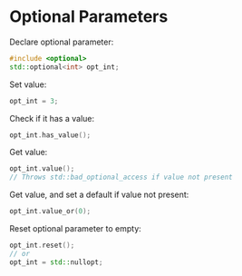 # Optional Parameters

Declare optional parameter:

```cpp
#include <optional>
std::optional<int> opt_int;
```

Set value:

```cpp
opt_int = 3;
```

Check if it has a value:

```cpp
opt_int.has_value();
```

Get value:

```cpp
opt_int.value();
// Throws std::bad_optional_access if value not present
```

Get value, and set a default if value not present:

```cpp
opt_int.value_or(0);
```

Reset optional parameter to empty:

```cpp
opt_int.reset();
// or
opt_int = std::nullopt;
```
